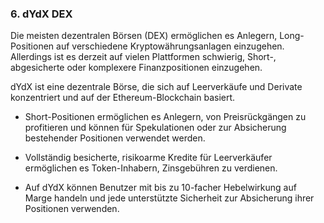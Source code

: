 ### 6. dYdX DEX

Die meisten dezentralen Börsen (DEX) ermöglichen es Anlegern, Long-Positionen auf verschiedene Kryptowährungsanlagen einzugehen. Allerdings ist es derzeit auf vielen Plattformen schwierig, Short-, abgesicherte oder komplexere Finanzpositionen einzugehen.

dYdX ist eine dezentrale Börse, die sich auf Leerverkäufe und Derivate konzentriert und auf der Ethereum-Blockchain basiert.

- Short-Positionen ermöglichen es Anlegern, von Preisrückgängen zu profitieren und können für Spekulationen oder zur Absicherung bestehender Positionen verwendet werden.

- Vollständig besicherte, risikoarme Kredite für Leerverkäufer ermöglichen es Token-Inhabern, Zinsgebühren zu verdienen.

- Auf dYdX können Benutzer mit bis zu 10-facher Hebelwirkung auf Marge handeln und jede unterstützte Sicherheit zur Absicherung ihrer Positionen verwenden.